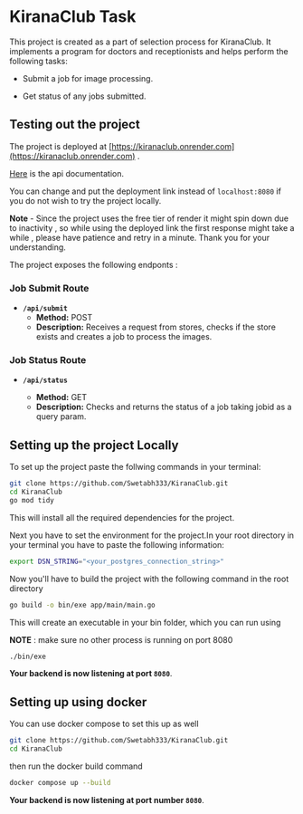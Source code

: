 # KiranaClub Task

This project is created as a part of selection process for KiranaClub. It implements a program for doctors and receptionists and helps perform the following tasks:

- Submit a job for image processing.

- Get status of any jobs submitted.

## Testing out the project

The project is deployed at [https://kiranaclub.onrender.com](https://kiranaclub.onrender.com) .

[Here](https://app.swaggerhub.com/apis/SWETABHSHREYAM333/KiraanaClub/1.0.0) is the api documentation.

You can change and put the deployment link instead of `localhost:8080` if you do not wish to try the project locally.

**Note** - Since the project uses the free tier of render it might spin down due to inactivity , so while using the deployed link the first response might take a while , please have patience and retry in a minute. Thank you for your understanding.

The project exposes the following endponts :

### Job Submit Route

- **`/api/submit`**
  - **Method:** POST
  - **Description:** Receives a request from stores, checks if the store exists and creates a job to process the images.

### Job Status Route

- **`/api/status`**

  - **Method:** GET
  - **Description:** Checks and returns the status of a job taking jobid as a query param.

## Setting up the project Locally

To set up the project paste the follwing commands in your terminal:

```bash
git clone https://github.com/Swetabh333/KiranaClub.git
cd KiranaClub
go mod tidy
```

This will install all the required dependencies for the project.

Next you have to set the environment for the project.In your root directory in your terminal you have to paste the following information:

```bash
export DSN_STRING="<your_postgres_connection_string>"
```

Now you'll have to build the project with the following command in the root directory

```bash
go build -o bin/exe app/main/main.go
```

This will create an executable in your bin folder, which you can run using

**NOTE** : make sure no other process is running on port 8080

```bash
./bin/exe
```

**Your backend is now listening at port `8080`**.

## Setting up using docker

You can use docker compose to set this up as well

```bash
git clone https://github.com/Swetabh333/KiranaClub.git
cd KiranaClub
```

then run the docker build command

```bash
docker compose up --build
```

**Your backend is now listening at port number `8080`**.
